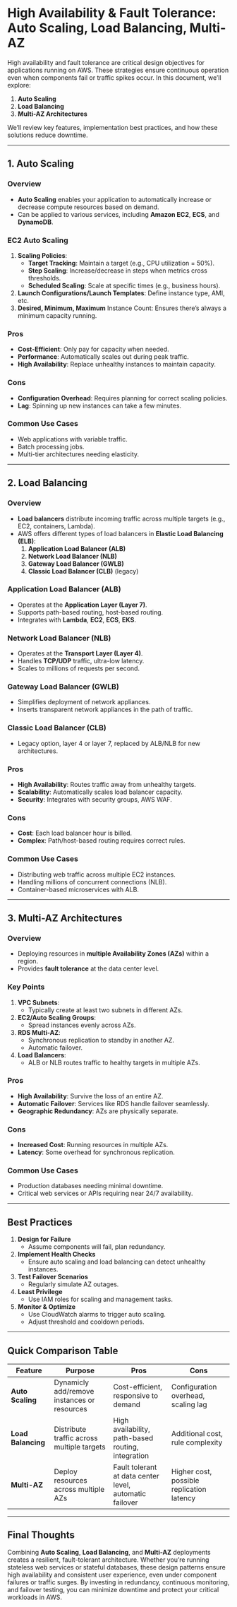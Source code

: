 # High Availability & Fault Tolerance: Auto Scaling, Load Balancing, Multi-AZ

High availability and fault tolerance are critical design objectives for applications running on AWS. These strategies ensure continuous operation even when components fail or traffic spikes occur. In this document, we’ll explore:

1. **Auto Scaling**
2. **Load Balancing**
3. **Multi-AZ Architectures**

We’ll review key features, implementation best practices, and how these solutions reduce downtime.

---
## 1. Auto Scaling

### Overview
- **Auto Scaling** enables your application to automatically increase or decrease compute resources based on demand.
- Can be applied to various services, including **Amazon EC2**, **ECS**, and **DynamoDB**.

### EC2 Auto Scaling
1. **Scaling Policies**:
   - **Target Tracking**: Maintain a target (e.g., CPU utilization = 50%).
   - **Step Scaling**: Increase/decrease in steps when metrics cross thresholds.
   - **Scheduled Scaling**: Scale at specific times (e.g., business hours).
2. **Launch Configurations/Launch Templates**: Define instance type, AMI, etc.
3. **Desired, Minimum, Maximum** Instance Count: Ensures there’s always a minimum capacity running.

### Pros
- **Cost-Efficient**: Only pay for capacity when needed.
- **Performance**: Automatically scales out during peak traffic.
- **High Availability**: Replace unhealthy instances to maintain capacity.

### Cons
- **Configuration Overhead**: Requires planning for correct scaling policies.
- **Lag**: Spinning up new instances can take a few minutes.

### Common Use Cases
- Web applications with variable traffic.
- Batch processing jobs.
- Multi-tier architectures needing elasticity.

---
## 2. Load Balancing

### Overview
- **Load balancers** distribute incoming traffic across multiple targets (e.g., EC2, containers, Lambda).
- AWS offers different types of load balancers in **Elastic Load Balancing (ELB)**:
  1. **Application Load Balancer (ALB)**
  2. **Network Load Balancer (NLB)**
  3. **Gateway Load Balancer (GWLB)**
  4. **Classic Load Balancer (CLB)** (legacy)

### Application Load Balancer (ALB)
- Operates at the **Application Layer (Layer 7)**.
- Supports path-based routing, host-based routing.
- Integrates with **Lambda**, **EC2**, **ECS**, **EKS**.

### Network Load Balancer (NLB)
- Operates at the **Transport Layer (Layer 4)**.
- Handles **TCP/UDP** traffic, ultra-low latency.
- Scales to millions of requests per second.

### Gateway Load Balancer (GWLB)
- Simplifies deployment of network appliances.
- Inserts transparent network appliances in the path of traffic.

### Classic Load Balancer (CLB)
- Legacy option, layer 4 or layer 7, replaced by ALB/NLB for new architectures.

### Pros
- **High Availability**: Routes traffic away from unhealthy targets.
- **Scalability**: Automatically scales load balancer capacity.
- **Security**: Integrates with security groups, AWS WAF.

### Cons
- **Cost**: Each load balancer hour is billed.
- **Complex**: Path/host-based routing requires correct rules.

### Common Use Cases
- Distributing web traffic across multiple EC2 instances.
- Handling millions of concurrent connections (NLB).
- Container-based microservices with ALB.

---
## 3. Multi-AZ Architectures

### Overview
- Deploying resources in **multiple Availability Zones (AZs)** within a region.
- Provides **fault tolerance** at the data center level.

### Key Points
1. **VPC Subnets**:
   - Typically create at least two subnets in different AZs.
2. **EC2/Auto Scaling Groups**:
   - Spread instances evenly across AZs.
3. **RDS Multi-AZ**:
   - Synchronous replication to standby in another AZ.
   - Automatic failover.
4. **Load Balancers**:
   - ALB or NLB routes traffic to healthy targets in multiple AZs.

### Pros
- **High Availability**: Survive the loss of an entire AZ.
- **Automatic Failover**: Services like RDS handle failover seamlessly.
- **Geographic Redundancy**: AZs are physically separate.

### Cons
- **Increased Cost**: Running resources in multiple AZs.
- **Latency**: Some overhead for synchronous replication.

### Common Use Cases
- Production databases needing minimal downtime.
- Critical web services or APIs requiring near 24/7 availability.

---
## Best Practices
1. **Design for Failure**
   - Assume components will fail, plan redundancy.
2. **Implement Health Checks**
   - Ensure auto scaling and load balancing can detect unhealthy instances.
3. **Test Failover Scenarios**
   - Regularly simulate AZ outages.
4. **Least Privilege**
   - Use IAM roles for scaling and management tasks.
5. **Monitor & Optimize**
   - Use CloudWatch alarms to trigger auto scaling.
   - Adjust threshold and cooldown periods.

---
## Quick Comparison Table
| Feature             | Purpose                                      | Pros                                                 | Cons                                        |
|---------------------|----------------------------------------------|------------------------------------------------------|---------------------------------------------|
| **Auto Scaling**    | Dynamicly add/remove instances or resources  | Cost-efficient, responsive to demand                 | Configuration overhead, scaling lag         |
| **Load Balancing**  | Distribute traffic across multiple targets   | High availability, path-based routing, integration   | Additional cost, rule complexity           |
| **Multi-AZ**        | Deploy resources across multiple AZs         | Fault tolerant at data center level, automatic failover | Higher cost, possible replication latency |

---
## Final Thoughts
Combining **Auto Scaling**, **Load Balancing**, and **Multi-AZ** deployments creates a resilient, fault-tolerant architecture. Whether you’re running stateless web services or stateful databases, these design patterns ensure high availability and consistent user experience, even under component failures or traffic surges. By investing in redundancy, continuous monitoring, and failover testing, you can minimize downtime and protect your critical workloads in AWS.

